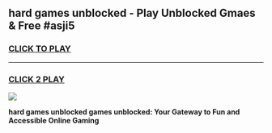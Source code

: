 
## hard games unblocked - Play Unblocked Gmaes & Free #asji5
<h3>
<a href="https://news.freeplayer.one?title=hard_games_unblocked&ref=03M">CLICK TO PLAY</a></h3>
<hr>

<h3>
<a href="https://news.freeplayer.one?title=hard_games_unblocked&ref=03M">CLICK 2 PLAY</a>
  
</h3>

<a href="https://news.freeplayer.one?title=hard_games_unblocked&ref=03M"><img src="https://clearcache.store/games.png"></a>


**hard games unblocked games unblocked: Your Gateway to Fun and Accessible Online Gaming**
